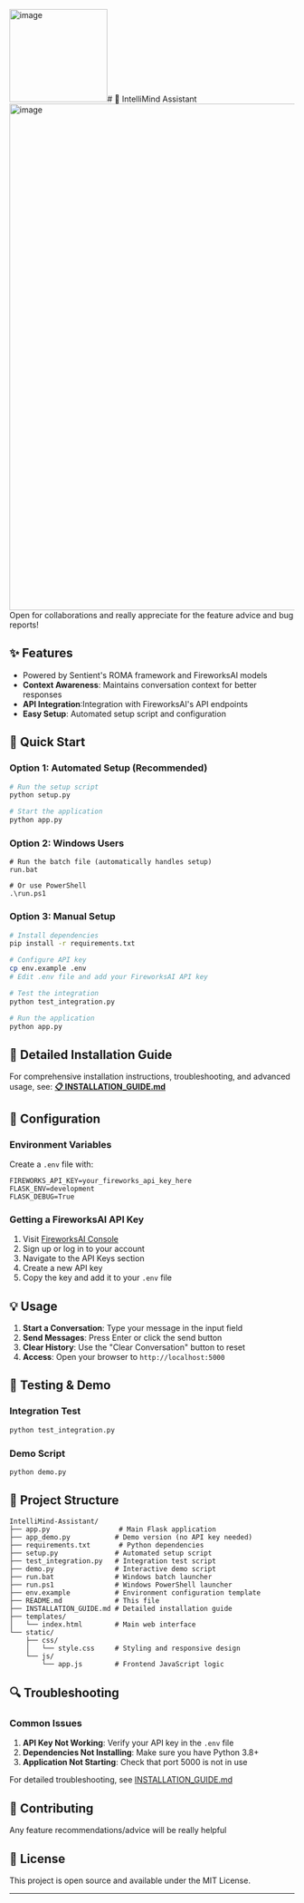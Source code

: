<img width="173" height="164" alt="image" src="https://github.com/user-attachments/assets/432b8ada-4374-4cda-aa2d-d47e56ee3d07" /># 🧠 IntelliMind Assistant
<img width="1165" height="894" alt="image" src="https://github.com/user-attachments/assets/1001221b-f2d2-4633-bc58-395756d511f8" />
Open for collaborations and really appreciate for the feature advice and bug reports!

## ✨ Features

- Powered by Sentient's ROMA framework and FireworksAI models
- **Context Awareness**: Maintains conversation context for better responses
- **API Integration**:Integration with FireworksAI's API endpoints
- **Easy Setup**: Automated setup script and configuration

## 🚀 Quick Start

### Option 1: Automated Setup (Recommended)
```bash
# Run the setup script
python setup.py

# Start the application
python app.py
```

### Option 2: Windows Users
```batch
# Run the batch file (automatically handles setup)
run.bat

# Or use PowerShell
.\run.ps1
```

### Option 3: Manual Setup
```bash
# Install dependencies
pip install -r requirements.txt

# Configure API key
cp env.example .env
# Edit .env file and add your FireworksAI API key

# Test the integration
python test_integration.py

# Run the application
python app.py
```

## 📖 Detailed Installation Guide

For comprehensive installation instructions, troubleshooting, and advanced usage, see:
**[📋 INSTALLATION_GUIDE.md](INSTALLATION_GUIDE.md)**

## 🔧 Configuration

### Environment Variables

Create a `.env` file with:
```env
FIREWORKS_API_KEY=your_fireworks_api_key_here
FLASK_ENV=development
FLASK_DEBUG=True
```

### Getting a FireworksAI API Key

1. Visit [FireworksAI Console](https://app.fireworks.ai/)
2. Sign up or log in to your account
3. Navigate to the API Keys section
4. Create a new API key
5. Copy the key and add it to your `.env` file

## 💡 Usage

1. **Start a Conversation**: Type your message in the input field
2. **Send Messages**: Press Enter or click the send button
3. **Clear History**: Use the "Clear Conversation" button to reset
4. **Access**: Open your browser to `http://localhost:5000`

## 🧪 Testing & Demo

### Integration Test
```bash
python test_integration.py
```

### Demo Script
```bash
python demo.py
```

## 📁 Project Structure

```
IntelliMind-Assistant/
├── app.py                 # Main Flask application
├── app_demo.py           # Demo version (no API key needed)
├── requirements.txt       # Python dependencies
├── setup.py              # Automated setup script
├── test_integration.py   # Integration test script
├── demo.py               # Interactive demo script
├── run.bat               # Windows batch launcher
├── run.ps1               # Windows PowerShell launcher
├── env.example           # Environment configuration template
├── README.md             # This file
├── INSTALLATION_GUIDE.md # Detailed installation guide
├── templates/
│   └── index.html        # Main web interface
└── static/
    ├── css/
    │   └── style.css     # Styling and responsive design
    └── js/
        └── app.js        # Frontend JavaScript logic
```

## 🔍 Troubleshooting

### Common Issues

1. **API Key Not Working**: Verify your API key in the `.env` file
2. **Dependencies Not Installing**: Make sure you have Python 3.8+
3. **Application Not Starting**: Check that port 5000 is not in use

For detailed troubleshooting, see [INSTALLATION_GUIDE.md](INSTALLATION_GUIDE.md)

## 🤝 Contributing

Any feature recommendations/advice will be really helpful

## 📄 License

This project is open source and available under the MIT License.

---
